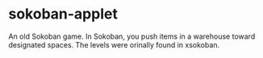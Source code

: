 sokoban-applet
==============

An old Sokoban game.  In Sokoban, you push items in a warehouse toward 
designated spaces.  The levels were orinally found in xsokoban.